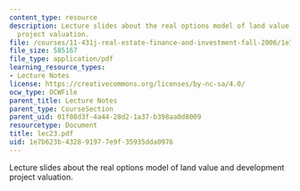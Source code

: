 ```yaml
---
content_type: resource
description: Lecture slides about the real options model of land value and development
  project valuation.
file: /courses/11-431j-real-estate-finance-and-investment-fall-2006/1e7b623b432891977e9f35935dda0976_lec23.pdf
file_size: 585167
file_type: application/pdf
learning_resource_types:
- Lecture Notes
license: https://creativecommons.org/licenses/by-nc-sa/4.0/
ocw_type: OCWFile
parent_title: Lecture Notes
parent_type: CourseSection
parent_uid: 01f08d3f-4a44-28d2-1a37-b398aa0d8009
resourcetype: Document
title: lec23.pdf
uid: 1e7b623b-4328-9197-7e9f-35935dda0976
---
```

Lecture slides about the real options model of land value and development project valuation.